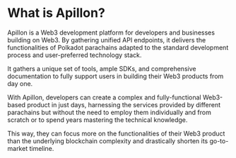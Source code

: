 # What is Apillon?

Apillon is a Web3 development platform for developers and businesses building on Web3. By gathering unified API endpoints, it delivers the functionalities of Polkadot parachains adapted to the standard development process and user-preferred technology stack.

It gathers a unique set of tools, ample SDKs, and comprehensive documentation to fully support users in building their Web3 products from day one.

With Apillon, developers can create a complex and fully-functional Web3-based product in just days, harnessing the services provided by different parachains but without the need to employ them individually and from scratch or to spend years mastering the technical knowledge.

This way, they can focus more on the functionalities of their Web3 product than the underlying blockchain complexity and drastically shorten its go-to-market timeline.
